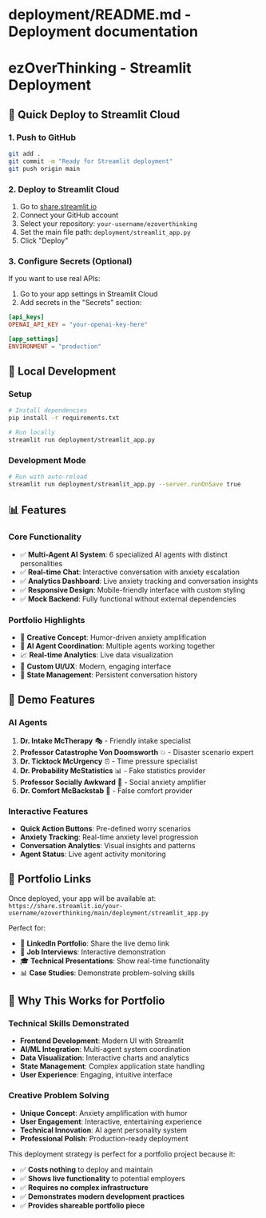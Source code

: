 # deployment/README.md - Deployment documentation
# ezOverThinking - Streamlit Deployment

## 🚀 Quick Deploy to Streamlit Cloud

### 1. Push to GitHub
```bash
git add .
git commit -m "Ready for Streamlit deployment"
git push origin main
```

### 2. Deploy to Streamlit Cloud
1. Go to [share.streamlit.io](https://share.streamlit.io)
2. Connect your GitHub account
3. Select your repository: `your-username/ezoverthinking`
4. Set the main file path: `deployment/streamlit_app.py`
5. Click "Deploy"

### 3. Configure Secrets (Optional)
If you want to use real APIs:
1. Go to your app settings in Streamlit Cloud
2. Add secrets in the "Secrets" section:
```toml
[api_keys]
OPENAI_API_KEY = "your-openai-key-here"

[app_settings]
ENVIRONMENT = "production"
```

## 🔧 Local Development

### Setup
```bash
# Install dependencies
pip install -r requirements.txt

# Run locally
streamlit run deployment/streamlit_app.py
```

### Development Mode
```bash
# Run with auto-reload
streamlit run deployment/streamlit_app.py --server.runOnSave true
```

## 📊 Features

### Core Functionality
- ✅ **Multi-Agent AI System**: 6 specialized AI agents with distinct personalities
- ✅ **Real-time Chat**: Interactive conversation with anxiety escalation
- ✅ **Analytics Dashboard**: Live anxiety tracking and conversation insights
- ✅ **Responsive Design**: Mobile-friendly interface with custom styling
- ✅ **Mock Backend**: Fully functional without external dependencies

### Portfolio Highlights
- 🎯 **Creative Concept**: Humor-driven anxiety amplification
- 🤖 **AI Agent Coordination**: Multiple agents working together
- 📈 **Real-time Analytics**: Live data visualization
- 🎨 **Custom UI/UX**: Modern, engaging interface
- 🔄 **State Management**: Persistent conversation history

## 🌟 Demo Features

### AI Agents
1. **Dr. Intake McTherapy** 🎭 - Friendly intake specialist
2. **Professor Catastrophe Von Doomsworth** 💥 - Disaster scenario expert
3. **Dr. Ticktock McUrgency** ⏰ - Time pressure specialist
4. **Dr. Probability McStatistics** 📊 - Fake statistics provider
5. **Professor Socially Awkward** 👥 - Social anxiety amplifier
6. **Dr. Comfort McBackstab** 🎪 - False comfort provider

### Interactive Features
- **Quick Action Buttons**: Pre-defined worry scenarios
- **Anxiety Tracking**: Real-time anxiety level progression
- **Conversation Analytics**: Visual insights and patterns
- **Agent Status**: Live agent activity monitoring

## 🔗 Portfolio Links

Once deployed, your app will be available at:
`https://share.streamlit.io/your-username/ezoverthinking/main/deployment/streamlit_app.py`

Perfect for:
- 📱 **LinkedIn Portfolio**: Share the live demo link
- 💼 **Job Interviews**: Interactive demonstration
- 🎓 **Technical Presentations**: Show real-time functionality
- 📊 **Case Studies**: Demonstrate problem-solving skills

## 🎯 Why This Works for Portfolio

### Technical Skills Demonstrated
- **Frontend Development**: Modern UI with Streamlit
- **AI/ML Integration**: Multi-agent system coordination
- **Data Visualization**: Interactive charts and analytics
- **State Management**: Complex application state handling
- **User Experience**: Engaging, intuitive interface

### Creative Problem Solving
- **Unique Concept**: Anxiety amplification with humor
- **User Engagement**: Interactive, entertaining experience
- **Technical Innovation**: AI agent personality system
- **Professional Polish**: Production-ready deployment

This deployment strategy is perfect for a portfolio project because it:
- ✅ **Costs nothing** to deploy and maintain
- ✅ **Shows live functionality** to potential employers
- ✅ **Requires no complex infrastructure** 
- ✅ **Demonstrates modern development practices**
- ✅ **Provides shareable portfolio piece**